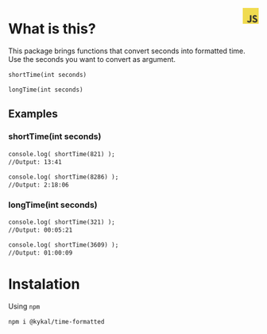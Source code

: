 [<img align="right" alt="JavaScript" width="32px" src="https://raw.githubusercontent.com/github/explore/main/topics/javascript/javascript.png" />][JavaScript_Site]

[JavaScript_Site]: https://developer.mozilla.org/en-US/docs/Web/JavaScript

# What is this?

This package brings functions that convert seconds into formatted time. Use the seconds you want to convert as argument.
```JS
shortTime(int seconds)
```
```JS
longTime(int seconds)
```

## Examples

### shortTime(int seconds)
```JS
console.log( shortTime(821) );
//Output: 13:41 
```
```JS
console.log( shortTime(8286) );
//Output: 2:18:06
```

### longTime(int seconds)
```JS
console.log( shortTime(321) );
//Output: 00:05:21
```
```JS
console.log( shortTime(3609) );
//Output: 01:00:09 
```

# Instalation

Using ``npm``
```SSH
npm i @kykal/time-formatted
```